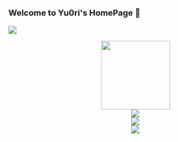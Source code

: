 ### Welcome to Yu0ri's HomePage 👋

<a href="https://sm.ms/image/27D3gQcEHCs8Aty" target="_blank"><img src="https://s2.loli.net/2022/07/31/27D3gQcEHCs8Aty.jpg" align="center"></a>

<!--  GitHub 统计卡片-->
<div align="center">
    <img height="137px" src="https://github-readme-stats.vercel.app/api?username=Yu0ri&hide_title=true&hide_border=true&show_icons=trueline_height=21&theme=blueberry" />
</div>

<!--  编程语言使用-->
<div align="center">
    <img  src="https://github-readme-stats.vercel.app/api/top-langs/?username=Yu0ri&layout=compact&langs_count=6&text_color=000&icon_color=fff&bg_color=0,52fa5a,4dfcff,c64dff&theme=graywhite" />
</div>

<!--  奖杯-->
<div align="center">
  <img  src="https://github-profile-trophy.vercel.app/?username=Yu0ri&theme=gruvbox&row=1&column=7&no-frame=true&no-bg=true" />
</div>

<!--  活动轨迹-->
<div align="center">
    <img src="https://activity-graph.herokuapp.com/graph?username=Yu0ri&theme=xcode" />
</div>
